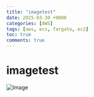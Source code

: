 ```yaml
---
title: "imagetest"
date: 2025-03-30 +0800
categories: [AWS]
tags: [aws, ecs, fargate, ec2]
toc: true
comments: true
---
```


# imagetest


![Image](https://github.com/user-attachments/assets/bcaf20cf-69b0-4e1b-966d-ee7c915fab6c)